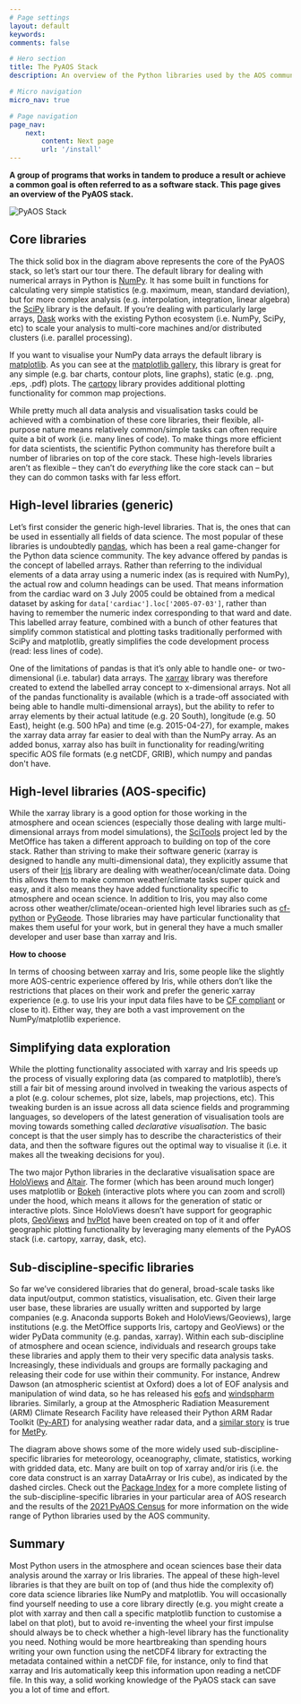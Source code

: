 ```yaml
---
# Page settings
layout: default
keywords:
comments: false

# Hero section
title: The PyAOS Stack
description: An overview of the Python libraries used by the AOS community.

# Micro navigation
micro_nav: true

# Page navigation
page_nav:
    next:
        content: Next page
        url: '/install'
---
```


<div class="callout callout--success">
    <p><strong>A group of programs that works in tandem to produce a result
    or achieve a common goal is often referred to as a software stack. 
    This page gives an overview of the PyAOS stack.</strong>
    </p>
</div>


![PyAOS Stack](../images/pyaos-stack.svg "PyAOS Stack")


## Core libraries

The thick solid box in the diagram above represents the core of the PyAOS stack,
so let’s start our tour there.
The default library for dealing with numerical arrays in Python is [NumPy](http://www.numpy.org/).
It has some built in functions for calculating very simple statistics
(e.g. maximum, mean, standard deviation),
but for more complex analysis
(e.g. interpolation, integration, linear algebra)
the [SciPy](https://www.scipy.org/scipylib/index.html) library is the default.
If you’re dealing with particularly large arrays,
[Dask](https://dask.org/) works with the existing Python ecosystem
(i.e. NumPy, SciPy, etc) to scale your analysis
to multi-core machines and/or distributed clusters (i.e. parallel processing).

If you want to visualise your NumPy data arrays the default library is [matplotlib](https://matplotlib.org/).
As you can see at the [matplotlib gallery](https://matplotlib.org/gallery.html),
this library is great for any simple (e.g. bar charts, contour plots, line graphs),
static (e.g. .png, .eps, .pdf) plots.
The [cartopy](https://scitools.org.uk/cartopy/docs/latest/) library
provides additional plotting functionality for common map projections.

While pretty much all data analysis and visualisation tasks
could be achieved with a combination of these core libraries,
their flexible, all-purpose nature means relatively common/simple tasks
can often require quite a bit of work (i.e. many lines of code).
To make things more efficient for data scientists,
the scientific Python community has therefore built a number of libraries on top of the core stack.
These high-levels libraries aren’t as flexible
– they can’t do *everything* like the core stack can –
but they can do common tasks with far less effort.


## High-level libraries (generic)

Let’s first consider the generic high-level libraries.
That is, the ones that can be used in essentially all fields of data science.
The most popular of these libraries is undoubtedly [pandas](http://pandas.pydata.org/),
which has been a real game-changer for the Python data science community.
The key advance offered by pandas is the concept of labelled arrays.
Rather than referring to the individual elements of a data array using a numeric index
(as is required with NumPy),
the actual row and column headings can be used.
That means information from the cardiac ward on 3 July 2005
could be obtained from a medical dataset by asking for `data['cardiac'].loc['2005-07-03']`,
rather than having to remember the numeric index corresponding to that ward and date.
This labelled array feature,
combined with a bunch of other features that simplify common statistical and plotting tasks
traditionally performed with SciPy and matplotlib,
greatly simplifies the code development process (read: less lines of code).

One of the limitations of pandas
is that it’s only able to handle one- or two-dimensional (i.e. tabular) data arrays.
The [xarray](http://xarray.pydata.org/) library was therefore created
to extend the labelled array concept to x-dimensional arrays.
Not all of the pandas functionality is available
(which is a trade-off associated with being able to handle multi-dimensional arrays),
but the ability to refer to array elements by their actual latitude (e.g. 20 South),
longitude (e.g. 50 East), height (e.g. 500 hPa) and time (e.g. 2015-04-27), for example,
makes the xarray data array far easier to deal with than the NumPy array.
As an added bonus, xarray also has built in functionality for reading/writing specific AOS file formats
(e.g netCDF, GRIB), which numpy and pandas don't have.

## High-level libraries (AOS-specific)

While the xarray library is a good option for those working in the atmosphere and ocean sciences
(especially those dealing with large multi-dimensional arrays from model simulations),
the [SciTools](https://scitools.org.uk/) project led by the MetOffice
has taken a different approach to building on top of the core stack.
Rather than striving to make their software generic
(xarray is designed to handle any multi-dimensional data),
they explicitly assume that users of their [Iris](https://scitools.org.uk/iris/docs/latest/)
library are dealing with weather/ocean/climate data.
Doing this allows them to make common weather/climate tasks super quick and easy,
and it also means they have added functionality specific to atmosphere and ocean science.
In addition to Iris,
you may also come across other weather/climate/ocean-oriented high level libraries
such as [cf-python](https://ncas-cms.github.io/cf-python/) or [PyGeode](https://pygeode.github.io/).
Those libraries may have particular functionality that makes them useful for your work,
but in general they have a much smaller developer and user base than xarray and Iris.

<div class="callout callout--info">
    <p><strong>How to choose</strong></p>
    <p>In terms of choosing between xarray and Iris,
    some people like the slightly more AOS-centric experience offered by Iris,
    while others don’t like the restrictions that places on their work
    and prefer the generic xarray experience
    (e.g. to use Iris your input data files have to be
    <a href="http://cfconventions.org/">CF compliant</a> or close to it).
    Either way, they are both a vast improvement on the NumPy/matplotlib experience.
    </p>
</div>


## Simplifying data exploration

While the plotting functionality associated with xarray and Iris
speeds up the process of visually exploring data (as compared to matplotlib),
there’s still a fair bit of messing around involved in tweaking the various aspects of a plot
(e.g. colour schemes, plot size, labels, map projections, etc).
This tweaking burden is an issue across all data science fields and programming languages,
so developers of the latest generation of visualisation tools
are moving towards something called *declarative visualisation*.
The basic concept is that the user simply has to describe the characteristics of their data,
and then the software figures out the optimal way to visualise it
(i.e. it makes all the tweaking decisions for you).

The two major Python libraries in the declarative visualisation space are
[HoloViews](http://holoviews.org/) and [Altair](https://altair-viz.github.io/).
The former (which has been around much longer) uses matplotlib or
[Bokeh](https://bokeh.org/) (interactive plots where you can zoom and scroll) under the hood,
which means it allows for the generation of static or interactive plots.
Since HoloViews doesn’t have support for geographic plots,
[GeoViews](http://geoviews.org/) and [hvPlot](https://hvplot.holoviz.org/)
have been created on top of it and offer geographic plotting functionality 
by leveraging many elements of the PyAOS stack 
(i.e. cartopy, xarray, dask, etc).

## Sub-discipline-specific libraries

So far we’ve considered libraries that do general,
broad-scale tasks like data input/output, common statistics, visualisation, etc.
Given their large user base,
these libraries are usually written and supported by large companies
(e.g. Anaconda supports Bokeh and HoloViews/Geoviews),
large institutions (e.g. the MetOffice supports Iris, cartopy and GeoViews)
or the wider PyData community (e.g. pandas, xarray).
Within each sub-discipline of atmosphere and ocean science,
individuals and research groups take these libraries
and apply them to their very specific data analysis tasks.
Increasingly, these individuals and groups
are formally packaging and releasing their code for use within their community.
For instance, Andrew Dawson (an atmospheric scientist at Oxford)
does a lot of EOF analysis and manipulation of wind data,
so he has released his [eofs](https://ajdawson.github.io/eofs/latest/)
and [windspharm](https://ajdawson.github.io/windspharm/latest/) libraries.
Similarly, a group at the Atmospheric Radiation Measurement (ARM) Climate Research Facility
have released their Python ARM Radar Toolkit ([Py-ART](http://arm-doe.github.io/pyart/))
for analysing weather radar data,
and a [similar story](https://www.unidata.ucar.edu/blogs/news/entry/metpy_an_open_source_python)
is true for [MetPy](https://unidata.github.io/MetPy/latest/index.html).

The diagram above shows some of the more widely used sub-discipline-specific libraries
for meteorology, oceanography, climate, statistics, working with gridded data, etc.
Many are built on top of xarray and/or iris
(i.e. the core data construct is an xarray DataArray or Iris cube),
as indicated by the dashed circles.
Check out the [Package Index](https://pyaos.github.io/packages/) for a more complete listing
of the sub-discipline-specific libraries in your particular area of AOS research
and the results of the [2021 PyAOS Census](https://pyaos.github.io/census/)
for more information on the wide range of Python libraries used by the AOS community.

## Summary

Most Python users in the atmosphere and ocean sciences base their data analysis
around the xarray or Iris libraries.
The appeal of these high-level libraries is that they are built on top of
(and thus hide the complexity of) core data science libraries like NumPy and matplotlib.
You will occasionally find yourself needing to use a core library directly
(e.g. you might create a plot with xarray and then call a specific matplotlib
function to customise a label on that plot),
but to avoid re-inventing the wheel your first impulse should always be
to check whether a high-level library has the functionality you need.
Nothing would be more heartbreaking than spending hours writing your own function
using the netCDF4 library for extracting the metadata contained within a netCDF file,
for instance,
only to find that xarray and Iris automatically keep this information upon reading a netCDF file.
In this way, a solid working knowledge of the PyAOS stack
can save you a lot of time and effort.
